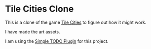 # Tile Cities Clone

This is a clone of the game [Tile Cities](https://store.steampowered.com/app/1957990/Tile_Cities/) to figure out how it might work.

I have made the art assets.

I am using the [Simple TODO Plugin](https://godotengine.org/asset-library/asset/1489) for this project.
